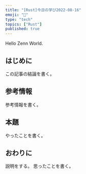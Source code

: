 ```yaml
---
title: "[Rust]今日の学び2022-08-16"
emoji: "💨"
type: "tech" 
topics: ["Rust"]
published: true
---
```


Hello Zenn World.

## はじめに

この記事の結論を書く。

## 参考情報

参考情報を書く。

## 本題

やったことを書く。

## おわりに

説明をする。
思ったことを書く。
